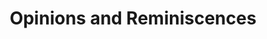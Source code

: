 ---
excerpt: "My opinionated articles on various topics and reminiscences about my life."
title: Opinions and Reminiscences
layout: category
permalink: /opinions-and-reminiscences/
taxonomy: opinions-and-reminiscences
header:
    og_image: /assets/images/logo.jpg
    overlay_image: /assets/images/shouting.jpg
    show_overlay_excerpt: false
---